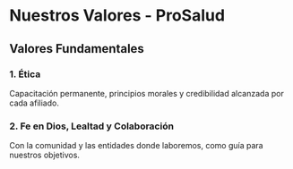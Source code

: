 
# Nuestros Valores - ProSalud

## Valores Fundamentales

### 1. Ética
Capacitación permanente, principios morales y credibilidad alcanzada por cada afiliado.

### 2. Fe en Dios, Lealtad y Colaboración
Con la comunidad y las entidades donde laboremos, como guía para nuestros objetivos.
